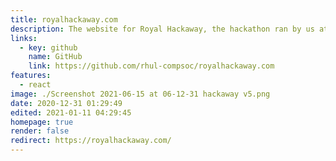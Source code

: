 ```yaml
---
title: royalhackaway.com
description: The website for Royal Hackaway, the hackathon ran by us at the Computing Society, Royal Holloway, University of London
links:
  - key: github
    name: GitHub
    link: https://github.com/rhul-compsoc/royalhackaway.com
features:
  - react
image: ./Screenshot 2021-06-15 at 06-12-31 hackaway v5.png
date: 2020-12-31 01:29:49
edited: 2021-01-11 04:29:45
homepage: true
render: false
redirect: https://royalhackaway.com/
---
```

